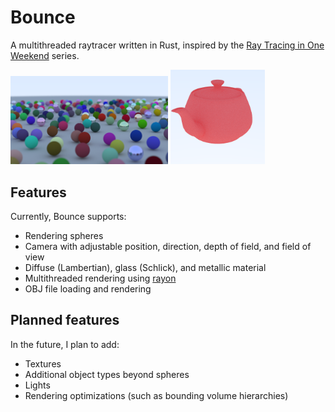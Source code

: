 # Bounce

A multithreaded raytracer written in Rust, inspired by the [Ray Tracing in One Weekend](https://raytracing.github.io/) series.

<img src="assets/example.png" alt="example" width="50%">

<img src="assets/teapot.png" alt="teapot" width="30%">

## Features

Currently, Bounce supports:

- Rendering spheres
- Camera with adjustable position, direction, depth of field, and field of view
- Diffuse (Lambertian), glass (Schlick), and metallic material
- Multithreaded rendering using [rayon](https://crates.io/crates/rayon)
- OBJ file loading and rendering

## Planned features

In the future, I plan to add:

- Textures
- Additional object types beyond spheres
- Lights
- Rendering optimizations (such as bounding volume hierarchies)
